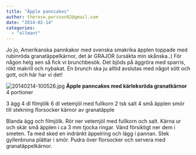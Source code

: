 ```yaml
---
title: "Äpple panncakes"
author: therese.persson82@gmail.com
date: "2014-02-14"
categories: 
  - "allmant"
---
```


Jo jo, Amerikanska pannkakor med svenska smakrika äpplen toppade med rubinröda granatäppelkärnor, det är GRAJOR (ursäkta min skånska..) För någon helg sen så fick vi brunchbesök. Det bjöds på äggröra med sparris, rökt makrill och nybakat. En brunch ska ju alltid avslutas med något sött och gott, och här har vi det!  
  
![20140214-100526.jpg](/static/img/20140214-100526.jpg)
**Äpple panncakes med kärleksröda granatkärnor** 4 portioner

3 ägg 4 dl filmjölk 6 dl vetemjöl med fullkorn 2 tsk salt 4 små äpplen smör till stekning florsocker kärnor av granatäpple

Blanda ägg och filmjölk. Rör ner vetemjöl med fullkorn och salt. Kärna ur och skär små äpplen i ca 3 mm tjocka ringar. Vänd försiktigt ner dem i smeten. Ta med sked en indränkt äppelring och lägg i pannan. Stek gyllenbruna plättar i smör. Pudra över florsocker och servera med granatäppelkärnor.
